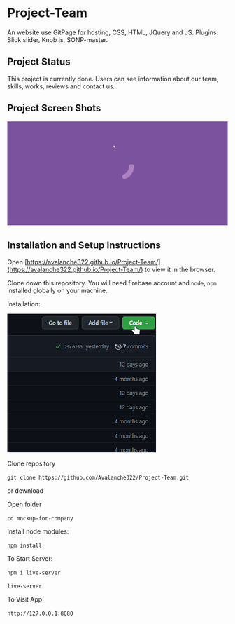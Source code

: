 # Project-Team
An website use GitPage for hosting, CSS, HTML, JQuery and JS. Plugins Slick slider, Knob js, SONP-master.

## Project Status
This project is currently done. Users can see information about our team, skills, works, reviews and contact us.

## Project Screen Shots
<p><a target="_blank" rel="noopener noreferrer" href="img\markdown\prevue.gif"><img src="img\markdown\prevue.gif" alt="prevue" style="max-width: 100%;"></a></p>

## Installation and Setup Instructions
Open [https://avalanche322.github.io/Project-Team/](https://avalanche322.github.io/Project-Team/) to view it in the browser.

Clone down this repository. You will need firebase account and `node`, `npm` installed globally on your machine.

Installation:

<p><a target="_blank" rel="noopener noreferrer" href="img\markdown\how-download.gif"><img src="img\markdown\how-download.gif" alt="how download" style="max-width: 100%;"></a></p>

Clone repository

`git clone https://github.com/Avalanche322/Project-Team.git`

or download

Open folder

`cd mockup-for-company`

Install node modules:

`npm install`

To Start Server:

`npm i live-server`

`live-server`  

To Visit App:

`http://127.0.0.1:8080` 
